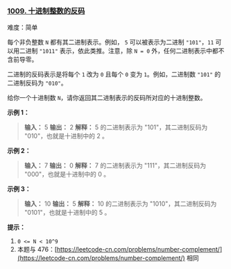 ### [1009\. 十进制整数的反码](https://leetcode.cn/problems/complement-of-base-10-integer/)

难度：简单

每个非负整数 `N` 都有其二进制表示。例如， `5` 可以被表示为二进制 `"101"`，`11` 可以用二进制 `"1011"` 表示，依此类推。注意，除 `N = 0` 外，任何二进制表示中都不含前导零。

二进制的反码表示是将每个 `1` 改为 `0` 且每个 `0` 变为 `1`。例如，二进制数 `"101"` 的二进制反码为 `"010"`。

给你一个十进制数 `N`，请你返回其二进制表示的反码所对应的十进制整数。

**示例 1：**

> **输入：** 5
> **输出：** 2
> **解释：** 5 的二进制表示为 "101"，其二进制反码为 "010"，也就是十进制中的 2 。

**示例 2：**

> **输入：** 7
> **输出：** 0
> **解释：** 7 的二进制表示为 "111"，其二进制反码为 "000"，也就是十进制中的 0 。

**示例 3：**

> **输入：** 10
> **输出：** 5
> **解释：** 10 的二进制表示为 "1010"，其二进制反码为 "0101"，也就是十进制中的 5 。

**提示：**

1. `0 <= N < 10^9`
2. 本题与 476：[https://leetcode-cn.com/problems/number-complement/](https://leetcode-cn.com/problems/number-complement/) 相同
